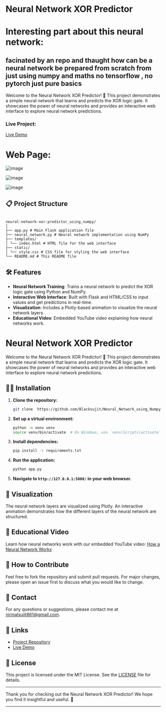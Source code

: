 # Neural Network XOR Predictor

# Interesting part about this neural network:

## facinated by an repo and thaught how can be a neural network be prepared from scratch from just using numpy and maths no tensorflow , no pytorch just pure basics

Welcome to the Neural Network XOR Predictor! 🎉 This project demonstrates a simple neural network that learns and predicts the XOR logic gate. It showcases the power of neural networks and provides an interactive web interface to explore neural network predictions.

### Live Project:

[Live Demo](https://neural-network-using-numpy-and-math.onrender.com/)

# Web Page:


![image](https://github.com/user-attachments/assets/cf50e557-0011-466f-9207-a5d00b770f17)


![image](https://github.com/user-attachments/assets/dc43980a-10a7-4f56-9c55-a99948e1dda5)


![image](https://github.com/user-attachments/assets/4c432831-c623-4f29-8ecb-a1d9e615d519)



## 📋 Project Structure

```

neural-network-xor-predictor_using_numpy/
│
├── app.py # Main Flask application file
├── neural_network.py # Neural network implementation using NumPy
├── templates/
│ └── index.html # HTML file for the web interface
├── static/
│ └── style.css # CSS file for styling the web interface
└── README.md # This README file

```



## 🛠️ Features

- **Neural Network Training**: Trains a neural network to predict the XOR logic gate using Python and NumPy.
- **Interactive Web Interface**: Built with Flask and HTML/CSS to input values and get predictions in real-time.
- **Visualization**: Includes a Plotly-based animation to visualize the neural network layers.
- **Educational Video**: Embedded YouTube video explaining how neural networks work.

# Neural Network XOR Predictor

Welcome to the Neural Network XOR Predictor! 🎉 This project demonstrates a simple neural network that learns and predicts the XOR logic gate. It showcases the power of neural networks and provides an interactive web interface to explore neural network predictions.


## 🧑‍💻 Installation

1. **Clone the repository:**
    ```bash
    git clone  https://github.com/Blacksujit/Neural_Network_using_Numpy_and_Math.git
    ```

2. **Set up a virtual environment:**
    ```bash
    python -m venv venv
    source venv/bin/activate  # On Windows, use `venv\Scripts\activate`
    ```

3. **Install dependencies:**
    ```bash
    pip install -r requirements.txt
    ```

4. **Run the application:**
    ```bash
    python app.py
    ```

5. **Navigate to `http://127.0.0.1:5000/` in your web browser.**

## 🎨 Visualization

The neural network layers are visualized using Plotly. An interactive animation demonstrates how the different layers of the neural network are structured.

## 🎥 Educational Video

Learn how neural networks work with our embedded YouTube video:
[How a Neural Network Works](https://www.youtube.com/embed/aircAruvnKk)

## 📝 How to Contribute

Feel free to fork the repository and submit pull requests. For major changes, please open an issue first to discuss what you would like to change.

## 💬 Contact

For any questions or suggestions, please contact me at [nirmalsujit861@gmail.com](mailto:nirmalsujit861@gmail.com).

## 🔗 Links

- [Project Repository](https://github.com/Blacksujit/Neural_Network_using_Numpy_and_Math.git)
- [Live Demo](https://neural-network-using-numpy-and-math.onrender.com/)

## 📜 License

This project is licensed under the MIT License. See the [LICENSE](LICENSE) file for details.

---

Thank you for checking out the Neural Network XOR Predictor! We hope you find it insightful and useful. 🚀

---
